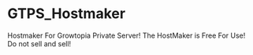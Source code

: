 # GTPS_Hostmaker
Hostmaker For Growtopia Private Server!
The HostMaker is Free For Use! Do not sell and sell!

